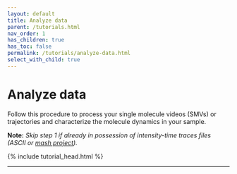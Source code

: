 ```yaml
---
layout: default
title: Analyze data
parent: /tutorials.html
nav_order: 1
has_children: true
has_toc: false
permalink: /tutorials/analyze-data.html
select_with_child: true
---
```



# Analyze data

Follow this procedure to process your single molecule videos (SMVs) or trajectories and characterize the molecule dynamics in your sample.

**Note:** *Skip step 1 if already in possession of intensity-time traces files (ASCII or 
[mash project](../../output-files/mash-mash-project)).*

{% include tutorial_head.html %}

---		